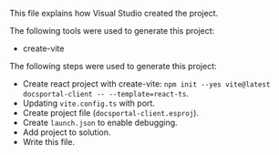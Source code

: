 This file explains how Visual Studio created the project.

The following tools were used to generate this project:
- create-vite

The following steps were used to generate this project:
- Create react project with create-vite: `npm init --yes vite@latest docsportal-client -- --template=react-ts`.
- Updating `vite.config.ts` with port.
- Create project file (`docsportal-client.esproj`).
- Create `launch.json` to enable debugging.
- Add project to solution.
- Write this file.

